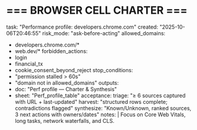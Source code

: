 # === BROWSER CELL CHARTER ===
task: "Performance profile: developers.chrome.com"
created: "2025-10-06T20:46:55"
risk_mode: "ask-before-acting"
allowed_domains:
  - developers.chrome.com/*
  - web.dev/*
forbidden_actions:
  - login
  - financial_tx
  - cookie_consent_beyond_reject
stop_conditions:
  - "permission stalled > 60s"
  - "domain not in allowed_domains"
outputs:
  - doc: "Perf profile — Charter & Synthesis"
  - sheet: "Perf_profile_table"
acceptance:
  triage: "≥ 6 sources captured with URL + last-updated"
  harvest: "structured rows complete; contradictions flagged"
  synthesize: "Known/Unknown, ranked sources, 3 next actions with owners/dates"
notes: |
  Focus on Core Web Vitals, long tasks, network waterfalls, and CLS.

